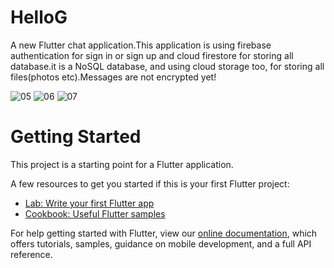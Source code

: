 # HelloG

A new Flutter chat application.This application is using firebase authentication for sign in or sign up and cloud firestore for storing all database.it is a NoSQL database, and using cloud storage too, for storing all files(photos etc).Messages are not encrypted yet!


![05](https://user-images.githubusercontent.com/59724605/111740728-43033180-88ab-11eb-897b-04d6443fccf4.jpeg)
![06](https://user-images.githubusercontent.com/59724605/111740731-44345e80-88ab-11eb-84ca-944505147378.jpeg)
![07](https://user-images.githubusercontent.com/59724605/111740734-44345e80-88ab-11eb-8e94-ce4ad247bff9.jpeg)

# Getting Started

This project is a starting point for a Flutter application.

A few resources to get you started if this is your first Flutter project:

- [Lab: Write your first Flutter app](https://flutter.dev/docs/get-started/codelab)
- [Cookbook: Useful Flutter samples](https://flutter.dev/docs/cookbook)

For help getting started with Flutter, view our
[online documentation](https://flutter.dev/docs), which offers tutorials,
samples, guidance on mobile development, and a full API reference.
